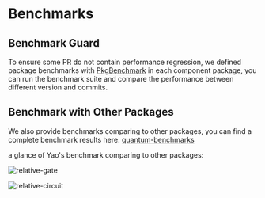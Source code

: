 # Benchmarks

## Benchmark Guard

To ensure some PR do not contain performance regression, we defined package
benchmarks with [PkgBenchmark](https://github.com/JuliaCI/PkgBenchmark.jl)
in each component package, you can run the benchmark suite and compare the
performance between different version and commits.

## Benchmark with Other Packages

We also provide benchmarks comparing to other packages, you can find a complete
benchmark results here: [quantum-benchmarks](https://github.com/Roger-luo/quantum-benchmarks/blob/master/RESULTS.md)

a glance of Yao's benchmark comparing to other packages:

![relative-gate](https://github.com/Roger-luo/quantum-benchmarks/raw/master/images/gates_relative.png)

![relative-circuit](https://github.com/Roger-luo/quantum-benchmarks/raw/master/images/pcircuit_relative.png)
